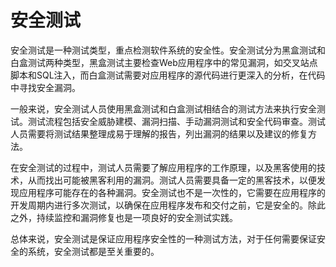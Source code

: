 # 安全测试

安全测试是一种测试类型，重点检测软件系统的安全性。安全测试分为黑盒测试和白盒测试两种类型，黑盒测试主要检查Web应用程序中的常见漏洞，如交叉站点脚本和SQL注入，而白盒测试需要对应用程序的源代码进行更深入的分析，在代码中寻找安全漏洞。

一般来说，安全测试人员使用黑盒测试和白盒测试相结合的测试方法来执行安全测试。测试流程包括安全威胁建模、漏洞扫描、手动漏洞测试和安全代码审查。测试人员需要将测试结果整理成易于理解的报告，列出漏洞的结果以及建议的修复方法。

在安全测试的过程中，测试人员需要了解应用程序的工作原理，以及黑客使用的技术，从而找出可能被黑客利用的漏洞。测试人员需要具备一定的黑客技术，以便发现应用程序可能存在的各种漏洞。安全测试也不是一次性的，它需要在应用程序的开发周期内进行多次测试，以确保在应用程序发布和交付之前，它是安全的。除此之外，持续监控和漏洞修复也是一项良好的安全测试实践。

总体来说，安全测试是保证应用程序安全性的一种测试方法，对于任何需要保证安全的系统，安全测试都是至关重要的。